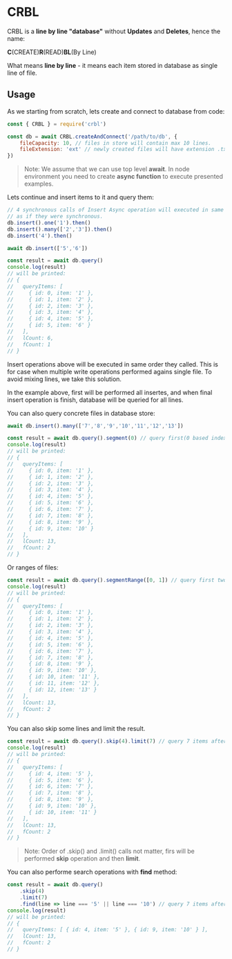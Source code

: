 # CRBL
CRBL is a **line by line "database"** without **Updates** and **Deletes**, hence the name:

**C**(CREATE)**R**(READ)**BL**(By Line)

What means **line by line** - it means each item stored in database as single line of file.

## Usage
As we starting from scratch, lets create and connect to database from code:
```javascript
const { CRBL } = require('crbl')

const db = await CRBL.createAndConnect('/path/to/db', {
    fileCapacity: 10, // files in store will contain max 10 lines.
    fileExtension: 'ext' // newly created files will have extension .txt
})
```
> Note: We assume that we can use top level **await**. In node environment
you need to create **async function** to execute presented examples.

Lets continue and insert items to it and query them:
```javascript
// 4 synchronous calls of Insert Async operation will executed in same order,
// as if they were synchronous.
db.insert().one('1').then()
db.insert().many(['2','3']).then()
db.insert('4').then()

await db.insert(['5','6'])

const result = await db.query()
console.log(result)
// will be printed:
// {
//   queryItems: [
//     { id: 0, item: '1' },
//     { id: 1, item: '2' },
//     { id: 2, item: '3' },
//     { id: 3, item: '4' },
//     { id: 4, item: '5' },
//     { id: 5, item: '6' }
//   ],
//   lCount: 6,
//   fCount: 1
// }
```
Insert operations above will be executed in same order they called. This is for case when
multiple write operations performed agains single file. To avoid mixing lines, we take this solution.

In the example above, first will be performed all insertes, and when final insert operation is finish,
database will be queried for all lines.

You can also query concrete files in database store:
```javascript
await db.insert().many(['7','8','9','10','11','12','13'])

const result = await db.query().segment(0) // query first(0 based index) file in 
console.log(result)
// will be printed:
// {
//   queryItems: [
//     { id: 0, item: '1' },
//     { id: 1, item: '2' },
//     { id: 2, item: '3' },
//     { id: 3, item: '4' },
//     { id: 4, item: '5' },
//     { id: 5, item: '6' },
//     { id: 6, item: '7' },
//     { id: 7, item: '8' },
//     { id: 8, item: '9' },
//     { id: 9, item: '10' }
//   ],
//   lCount: 13,
//   fCount: 2
// }
```

Or ranges of files:
```javascript
const result = await db.query().segmentRange([0, 1]) // query first two files in database
console.log(result)
// will be printed:
// {
//   queryItems: [
//     { id: 0, item: '1' },
//     { id: 1, item: '2' },
//     { id: 2, item: '3' },
//     { id: 3, item: '4' },
//     { id: 4, item: '5' },
//     { id: 5, item: '6' },
//     { id: 6, item: '7' },
//     { id: 7, item: '8' },
//     { id: 8, item: '9' },
//     { id: 9, item: '10' },
//     { id: 10, item: '11' },
//     { id: 11, item: '12' },
//     { id: 12, item: '13' }
//   ],
//   lCount: 13,
//   fCount: 2
// }
```

You can also skip some lines and limit the result.
```javascript
const result = await db.query().skip(4).limit(7) // query 7 items after 4-th line.
console.log(result)
// will be printed:
// {
//   queryItems: [
//     { id: 4, item: '5' },
//     { id: 5, item: '6' },
//     { id: 6, item: '7' },
//     { id: 7, item: '8' },
//     { id: 8, item: '9' },
//     { id: 9, item: '10' },
//     { id: 10, item: '11' }
//   ],
//   lCount: 13,
//   fCount: 2
// }
```
> Note: Order of .skip() and .limit() calls not matter, firs will be performed **skip** operation and then **limit**.

You can also performe search operations with **find** method:
```javascript
const result = await db.query()
    .skip(4)
    .limit(7)
    .find(line => line === '5' || line === '10') // query 7 items after 4-th line.
console.log(result)
// will be printed:
// {
//   queryItems: [ { id: 4, item: '5' }, { id: 9, item: '10' } ],
//   lCount: 13,
//   fCount: 2
// }
```